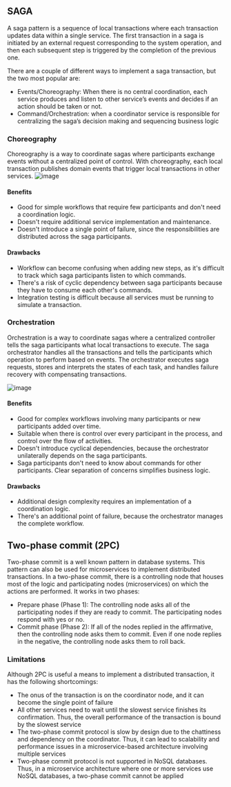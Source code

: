 ## SAGA 
A saga pattern is a sequence of local transactions where each transaction updates data within a single service. The first transaction in a saga is initiated by an external request corresponding to the system operation, 
and then each subsequent step is triggered by the completion of the previous one.

There are a couple of different ways to implement a saga transaction, but the two most popular are:

- Events/Choreography: When there is no central coordination, each service produces and listen to other service’s events and decides if an action should be taken or not.
- Command/Orchestration: when a coordinator service is responsible for centralizing the saga’s decision making and sequencing business logic

### Choreography
Choreography is a way to coordinate sagas where participants exchange events without a centralized point of control. 
With choreography, each local transaction publishes domain events that trigger local transactions in other services.
![image](https://user-images.githubusercontent.com/40971097/162554770-28d576ab-f1bd-411f-8ee6-8c58ab545954.png)

#### Benefits
- Good for simple workflows that require few participants and don't need a coordination logic.
- Doesn't require additional service implementation and maintenance.
- Doesn't introduce a single point of failure, since the responsibilities are distributed across the saga participants.
#### Drawbacks
- Workflow can become confusing when adding new steps, as it's difficult to track which saga participants listen to which commands.
- There's a risk of cyclic dependency between saga participants because they have to consume each other's commands.
- Integration testing is difficult because all services must be running to simulate a transaction.

### Orchestration
Orchestration is a way to coordinate sagas where a centralized controller tells the saga participants what local transactions to execute. 
The saga orchestrator handles all the transactions and tells the participants which operation to perform based on events. 
The orchestrator executes saga requests, stores and interprets the states of each task, and handles failure recovery with compensating transactions.

![image](https://user-images.githubusercontent.com/40971097/162554802-94ec660e-86eb-4e83-a392-f2ddd79edba9.png)

#### Benefits
- Good for complex workflows involving many participants or new participants added over time.
- Suitable when there is control over every participant in the process, and control over the flow of activities.
- Doesn't introduce cyclical dependencies, because the orchestrator unilaterally depends on the saga participants.
- Saga participants don't need to know about commands for other participants. Clear separation of concerns simplifies business logic.

#### Drawbacks
- Additional design complexity requires an implementation of a coordination logic.
- There's an additional point of failure, because the orchestrator manages the complete workflow.


## Two-phase commit (2PC)
Two-phase commit is a well known pattern in database systems. This pattern can also be used for microservices to implement distributed transactions. In a two-phase commit, there is a controlling node that houses most of the logic and participating nodes (microservices) on which the actions are performed. It works in two phases:

- Prepare phase (Phase 1): The controlling node asks all of the participating nodes if they are ready to commit. The participating nodes respond with yes or no.
- Commit phase (Phase 2): If all of the nodes replied in the affirmative, then the controlling node asks them to commit. Even if one node replies in the negative, the controlling node asks them to roll back.

### Limitations
Although 2PC is useful a means to implement a distributed transaction, it has the following shortcomings:

- The onus of the transaction is on the coordinator node, and it can become the single point of failure
- All other services need to wait until the slowest service finishes its confirmation. Thus, the overall performance of the transaction is bound by the slowest service
- The two-phase commit protocol is slow by design due to the chattiness and dependency on the coordinator. Thus, it can lead to scalability and performance issues in a microservice-based architecture involving multiple services
- Two-phase commit protocol is not supported in NoSQL databases. Thus, in a microservice architecture where one or more services use NoSQL databases, a two-phase commit cannot be applied

